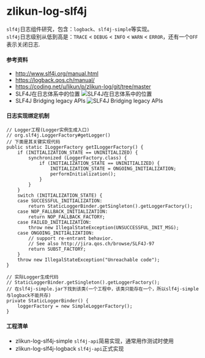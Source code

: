 # zlikun-log-slf4j
`slf4j`日志组件研究，包含：`logback`、`slf4j-simple`等实现。  
`slf4j`日志级别从低到高是：`TRACE` < `DEBUG` < `INFO` < `WARN` < `ERROR`，还有一个`OFF`表示关闭日志.

#### 参考资料
- <http://www.slf4j.org/manual.html>
- <https://logback.qos.ch/manual/>
- <https://coding.net/u/likun/p/zlikun-log/git/tree/master>
- SLF4J在日志体系中的位置
![SLF4J在日志体系中的位置](http://www.slf4j.org/images/concrete-bindings.png)
- SLF4J Bridging legacy APIs
![SLF4J Bridging legacy APIs](http://www.slf4j.org/images/legacy.png)

#### 日志实现绑定机制
```
// Logger工程(Logger实例生成入口)
// org.slf4j.LoggerFactory#getLogger()
// 下面是其关键实现代码
public static ILoggerFactory getILoggerFactory() {
    if (INITIALIZATION_STATE == UNINITIALIZED) {
        synchronized (LoggerFactory.class) {
            if (INITIALIZATION_STATE == UNINITIALIZED) {
                INITIALIZATION_STATE = ONGOING_INITIALIZATION;
                performInitialization();
            }
        }
    }
    switch (INITIALIZATION_STATE) {
    case SUCCESSFUL_INITIALIZATION:
        return StaticLoggerBinder.getSingleton().getLoggerFactory();
    case NOP_FALLBACK_INITIALIZATION:
        return NOP_FALLBACK_FACTORY;
    case FAILED_INITIALIZATION:
        throw new IllegalStateException(UNSUCCESSFUL_INIT_MSG);
    case ONGOING_INITIALIZATION:
        // support re-entrant behavior.
        // See also http://jira.qos.ch/browse/SLF4J-97
        return SUBST_FACTORY;
    }
    throw new IllegalStateException("Unreachable code");
}

// 实际Logger生成代码
// StaticLoggerBinder.getSingleton().getLoggerFactory();
// 在slf4j-simple.jar下找到该类(一个工程中，该类只能存在一个，所以slf4j-simple与logback不能共存)
private StaticLoggerBinder() {
    loggerFactory = new SimpleLoggerFactory();
}
```

#### 工程清单
- zlikun-log-slf4j-simple `slf4j-api`简易实现，通常用作测试时使用
- zlikun-log-slf4j-logback `slf4j-api`正式实现

